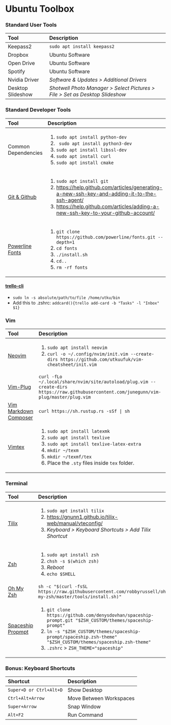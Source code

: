 # Ubuntu Toolbox
### Standard User Tools
 | Tool | Description |
 |:-|:-|
 | Keepass2 | `sudo apt install keepass2` |
 | Dropbox | Ubuntu Software |
 | Open Drive | Ubuntu Software |
 | Spotify | Ubuntu Software |
 | Nvidia Driver | *Software & Updates > Additional Drivers* |
 | Desktop Slideshow | *Shotwell Photo Manager > Select Pictures > File > Set as Desktop Slideshow* |

### Standard Developer Tools
 | Tool | Description |
 |:-|:-|
 | Common Dependencies | <ol><li> `sudo apt install python-dev` <li> ` sudo apt install python3-dev` <li> `sudo apt install libssl-dev` <li> `sudo apt install curl` <li> `sudo apt install cmake` |
 | [Git & Github](https://help.github.com/articles/connecting-to-github-with-ssh/) | <ol><li>`sudo apt install git` <li> https://help.github.com/articles/generating-a-new-ssh-key-and-adding-it-to-the-ssh-agent/ <li> https://help.github.com/articles/adding-a-new-ssh-key-to-your-github-account/ |
 | [Powerline Fonts](https://github.com/powerline/fonts) | <ol><li>`git clone https://github.com/powerline/fonts.git --depth=1` <li> `cd fonts` <li> `./install.sh` <li> `cd..` <li> `rm -rf fonts` |

#### [trello-cli](https://github.com/mheap/trello-cli)
 - `sudo ln -s absolute/path/to/file /home/utku/bin`
 - Add this to .zshrc: `addcard(){trello add-card -b "Tasks" -l "Inbox" $1}`

### Vim
 | Tool | Description |
 |:-|:-|
 | [Neovim](https://github.com/neovim/neovim) | <ol><li> `sudo apt install neovim` <li> `curl -o ~/.config/nvim/init.vim --create-dirs https://github.com/utkuufuk/vim-cheatsheet/init.vim` |
 | [Vim-Plug](https://github.com/junegunn/vim-plug) | `curl -fLo ~/.local/share/nvim/site/autoload/plug.vim --create-dirs https://raw.githubusercontent.com/junegunn/vim-plug/master/plug.vim` |
 | [Vim Markdown Composer](https://github.com/euclio/vim-markdown-composer) | `curl https://sh.rustup.rs -sSf \| sh`  |
 | [Vimtex](https://github.com/lervag/vimtex) | <ol><li> `sudo apt install latexmk` <li> `sudo apt install texlive` <li> `sudo apt install texlive-latex-extra` <li>`mkdir ~/texm` <li> `mkdir ~/texmf/tex` <li> Place the `.sty` files inside `tex` folder. |

### Terminal
 | Tool | Description |
 |:-|:-|
 | [Tilix](https://github.com/gnunn1/tilix) | <ol><li>`sudo apt install tilix` <li> https://gnunn1.github.io/tilix-web/manual/vteconfig/ <li> *Keyboard > Keyboard Shortcuts > Add Tilix Shortcut* |
 | [Zsh](https://github.com/robbyrussell/oh-my-zsh/wiki/Installing-ZSH) | <ol><li> `sudo apt install zsh` <li> `chsh -s $(which zsh)` <li> *Reboot* <li>`echo $SHELL` |
 | [Oh My Zsh](https://github.com/robbyrussell/oh-my-zsh) | `sh -c "$(curl -fsSL https://raw.githubusercontent.com/robbyrussell/oh-my-zsh/master/tools/install.sh)"` |
 | [Spaceship Propmpt](https://github.com/denysdovhan/spaceship-prompt) | <ol><li> `git clone https://github.com/denysdovhan/spaceship-prompt.git "$ZSH_CUSTOM/themes/spaceship-prompt"` <li> `ln -s "$ZSH_CUSTOM/themes/spaceship-prompt/spaceship.zsh-theme" "$ZSH_CUSTOM/themes/spaceship.zsh-theme"` <li> `.zshrc` > `ZSH_THEME="spaceship"` |

### Bonus: Keyboard Shortcuts
| Shortcut | Description |
|:--|:--|
| `Super+D or Ctrl+Alt+D` | Show Desktop |
| `Ctrl+Alt+Arrow` | Move Between Workspaces |
| `Super+Arrow` | Snap Window |
| `Alt+F2` | Run Command |
